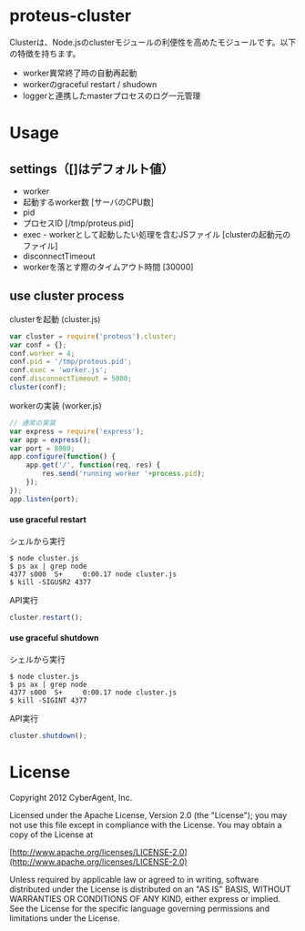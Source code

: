 proteus-cluster
==============================

Clusterは、Node.jsのclusterモジュールの利便性を高めたモジュールです。以下の特徴を持ちます。

- worker異常終了時の自動再起動
- workerのgraceful restart / shudown
- loggerと連携したmasterプロセスのログ一元管理

# Usage

## settings（[]はデフォルト値）

- worker
- 起動するworker数 [サーバのCPU数]
- pid
- プロセスID  [/tmp/proteus.pid]
- exec - workerとして起動したい処理を含むJSファイル [clusterの起動元のファイル]
- disconnectTimeout
- workerを落とす際のタイムアウト時間 [30000]

## use cluster process

clusterを起動 (cluster.js)

```js
var cluster = require('proteus').cluster;
var conf = {};
conf.worker = 4;
conf.pid = '/tmp/proteus.pid';
conf.exec = 'worker.js';
conf.disconnectTimeout = 5000;
cluster(conf);
```

workerの実装 (worker.js)

```js
// 通常の実装
var express = require('express');
var app = express();
var port = 8080;
app.configure(function() {
	app.get('/', function(req, res) {
		res.send('running worker '+process.pid);
	});
});
app.listen(port);
```

#### use graceful restart

シェルから実行

```shell
$ node cluster.js
$ ps ax | grep node
4377 s000  S+     0:00.17 node cluster.js
$ kill -SIGUSR2 4377
```

API実行

```js
cluster.restart();
```

#### use graceful shutdown

シェルから実行

```shell
$ node cluster.js
$ ps ax | grep node
4377 s000  S+     0:00.17 node cluster.js
$ kill -SIGINT 4377
```

API実行

```js
cluster.shutdown();
```

# License

Copyright 2012 CyberAgent, Inc.

Licensed under the Apache License, Version 2.0 (the "License");
you may not use this file except in compliance with the License.
You may obtain a copy of the License at

[http://www.apache.org/licenses/LICENSE-2.0](http://www.apache.org/licenses/LICENSE-2.0)

Unless required by applicable law or agreed to in writing, software
distributed under the License is distributed on an "AS IS" BASIS,
WITHOUT WARRANTIES OR CONDITIONS OF ANY KIND, either express or implied.
See the License for the specific language governing permissions and
limitations under the License.

